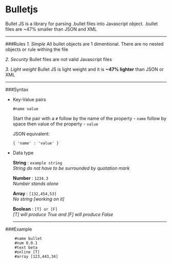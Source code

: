 Bulletjs
========

Bullet JS is a library for parsing .bullet files into Javascript object. .bullet files are ~47% smaller than JSON and XML
  *****
###Rules
  *1. Simple*
  All bullet objects are 1 dimentional. There are no nested objects or rule withing the file


  *2. Security*
    Bullet files are not valid Javascript files
  
  
  *3. Light weight*
    Bullet JS is light weight and it is **~47% lighter** than JSON or XML
  *****
###Syntax
  - Key-Value pairs
    

        #name value

    Start the pair with a `#` follow by the name of the property - `name` follow by space then value of the property - `value`
    
    JSON equivalent:
        
        { 'name' : 'value' }
  - Data type
  
    **String** : `example string`
    <br> *String do not have to be surrounded by quotation mark*

    **Number** : `1234.3`
    <br> *Number stands alone*
    
    **Array** : `[132,454,53]`
    <br> *No string [working on it]*
    
    **Boolean** : `[T] or [F]`
    <br> *[T] will produce True and [F] will produce False*
    *****
###Example

        #name bullet
        #num 0.0.1
        #text beta
        #online [T]
        #array [123,443,34]

